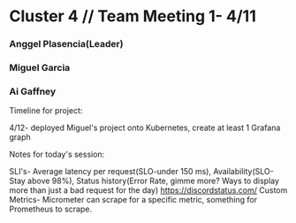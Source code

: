 # Cluster 4   // Team Meeting 1- 4/11

### Anggel Plasencia(Leader)

### Miguel Garcia

### Ai Gaffney

Timeline for project:

4/12- deployed Miguel's project onto Kubernetes, create at least 1 Grafana graph

Notes for today's session:

SLI's- Average latency per request(SLO-under 150 ms), Availability(SLO-Stay above 98%), Status history(Error Rate, gimme more? Ways to display more than just a bad request for the day) https://discordstatus.com/
Custom Metrics- Micrometer can scrape for a specific metric, something for Prometheus to scrape. 
 